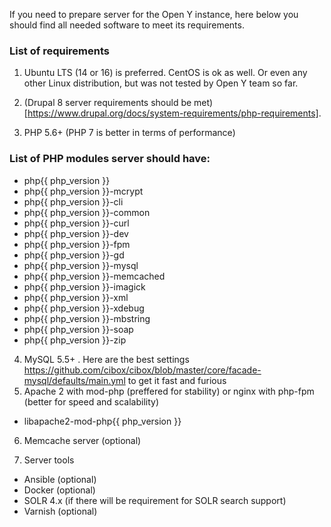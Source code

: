 If you need to prepare server for the Open Y instance, here below you should find all needed software to meet its requirements.

### List of requirements

1. Ubuntu LTS (14 or 16) is preferred. CentOS is ok as well. Or even any other Linux distribution, but was not tested by Open Y team so far.

2. (Drupal 8 server requirements should be met)[https://www.drupal.org/docs/system-requirements/php-requirements].

3. PHP 5.6+ (PHP 7 is better in terms of performance)
 
### List of PHP modules server should have:

  - php{{ php_version }}
  - php{{ php_version }}-mcrypt
  - php{{ php_version }}-cli
  - php{{ php_version }}-common
  - php{{ php_version }}-curl
  - php{{ php_version }}-dev
  - php{{ php_version }}-fpm
  - php{{ php_version }}-gd
  - php{{ php_version }}-mysql
  - php{{ php_version }}-memcached
  - php{{ php_version }}-imagick
  - php{{ php_version }}-xml
  - php{{ php_version }}-xdebug
  - php{{ php_version }}-mbstring
  - php{{ php_version }}-soap
  - php{{ php_version }}-zip

  
4. MySQL 5.5+ . Here are the best settings https://github.com/cibox/cibox/blob/master/core/facade-mysql/defaults/main.yml to get it fast and furious
5. Apache 2 with mod-php (preffered for stability) or nginx with php-fpm (better for speed and scalability)
  - libapache2-mod-php{{ php_version }}
6. Memcache server (optional)

7.  Server tools
 * Ansible (optional) 
 * Docker (optional)
 * SOLR 4.x (if there will be requirement for SOLR search support)
 * Varnish (optional)
